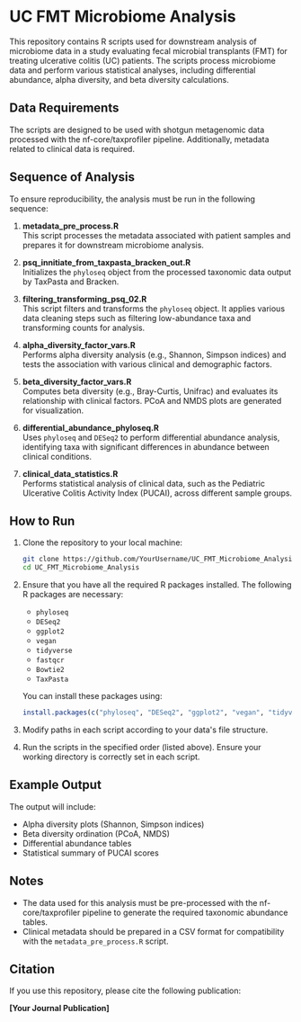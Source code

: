 # UC FMT Microbiome Analysis

This repository contains R scripts used for downstream analysis of microbiome data in a study evaluating fecal microbial transplants (FMT) for treating ulcerative colitis (UC) patients. The scripts process microbiome data and perform various statistical analyses, including differential abundance, alpha diversity, and beta diversity calculations. 

## Data Requirements

The scripts are designed to be used with shotgun metagenomic data processed with the nf-core/taxprofiler pipeline. Additionally, metadata related to clinical data is required.

## Sequence of Analysis

To ensure reproducibility, the analysis must be run in the following sequence:

1. **metadata_pre_process.R**  
   This script processes the metadata associated with patient samples and prepares it for downstream microbiome analysis.
   
2. **psq_innitiate_from_taxpasta_bracken_out.R**  
   Initializes the `phyloseq` object from the processed taxonomic data output by TaxPasta and Bracken.

3. **filtering_transforming_psq_02.R**  
   This script filters and transforms the `phyloseq` object. It applies various data cleaning steps such as filtering low-abundance taxa and transforming counts for analysis.

4. **alpha_diversity_factor_vars.R**  
   Performs alpha diversity analysis (e.g., Shannon, Simpson indices) and tests the association with various clinical and demographic factors.

5. **beta_diversity_factor_vars.R**  
   Computes beta diversity (e.g., Bray-Curtis, Unifrac) and evaluates its relationship with clinical factors. PCoA and NMDS plots are generated for visualization.

6. **differential_abundance_phyloseq.R**  
   Uses `phyloseq` and `DESeq2` to perform differential abundance analysis, identifying taxa with significant differences in abundance between clinical conditions.

7. **clinical_data_statistics.R**  
   Performs statistical analysis of clinical data, such as the Pediatric Ulcerative Colitis Activity Index (PUCAI), across different sample groups.

## How to Run

1. Clone the repository to your local machine:

    ```bash
    git clone https://github.com/YourUsername/UC_FMT_Microbiome_Analysis.git
    cd UC_FMT_Microbiome_Analysis
    ```

2. Ensure that you have all the required R packages installed. The following R packages are necessary:

    - `phyloseq`
    - `DESeq2`
    - `ggplot2`
    - `vegan`
    - `tidyverse`
    - `fastqcr`
    - `Bowtie2`
    - `TaxPasta`
  
   You can install these packages using:

    ```R
    install.packages(c("phyloseq", "DESeq2", "ggplot2", "vegan", "tidyverse"))
    ```

3. Modify paths in each script according to your data's file structure.
   
4. Run the scripts in the specified order (listed above). Ensure your working directory is correctly set in each script.

## Example Output

The output will include:
- Alpha diversity plots (Shannon, Simpson indices)
- Beta diversity ordination (PCoA, NMDS)
- Differential abundance tables
- Statistical summary of PUCAI scores

## Notes

- The data used for this analysis must be pre-processed with the nf-core/taxprofiler pipeline to generate the required taxonomic abundance tables.
- Clinical metadata should be prepared in a CSV format for compatibility with the `metadata_pre_process.R` script.

## Citation

If you use this repository, please cite the following publication:

**[Your Journal Publication]**
